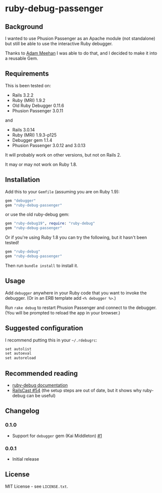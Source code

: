 # ruby-debug-passenger

## Background
I wanted to use Phusion Passenger as an Apache module (not standalone) but still
be able to use the interactive Ruby debugger.

Thanks to
[Adam Meehan](http://duckpunching.com/passenger-mod_rails-for-development-now-with-debugger)
I was able to do that, and I decided to make it into a reusable Gem.

## Requirements
This is been tested on:

* Rails 3.2.2
* Ruby (MRI) 1.9.2
* Old Ruby Debugger 0.11.6
* Phusion Passenger 3.0.11

and

* Rails 3.0.14
* Ruby (MRI) 1.9.3-p125
* Debugger gem 1.1.4
* Phusion Passenger 3.0.12 and 3.0.13

It will probably work on other versions, but not on Rails 2.

It may or may not work on Ruby 1.8.

## Installation
Add this to your `Gemfile` (assuming you are on Ruby 1.9):

```ruby
gem "debugger"
gem "ruby-debug-passenger"
```

or use the old ruby-debug gem:

```ruby
gem "ruby-debug19", require: "ruby-debug"
gem "ruby-debug-passenger"
```

Or if you're using Ruby 1.8 you can try the following, but it hasn't been tested!

```ruby
gem "ruby-debug"
gem "ruby-debug-passenger"
```

Then run `bundle install` to install it.

## Usage
Add `debugger` anywhere in your Ruby code that you want to invoke the debugger.
(Or in an ERB template add `<% debugger %>`.)

Run `rake debug` to restart Phusion Passenger and connect to the debugger. (You
will be prompted to reload the app in your browser.)

## Suggested configuration
I recommend putting this in your `~/.rdebugrc`:

```ruby
set autolist
set autoeval
set autoreload
```

## Recommended reading
* [ruby-debug documentation](http://bashdb.sourceforge.net/ruby-debug.html)
* [RailsCast #54](http://railscasts.com/episodes/54-debugging-with-ruby-debug)
  (the setup steps are out of date, but it shows why ruby-debug can be useful)

## Changelog
### 0.1.0
* Support for `debugger` gem (Kai Middleton) [#1](https://github.com/davejamesmiller/ruby-debug-passenger/pull/1)

### 0.0.1
* Initial release

## License
MIT License - see `LICENSE.txt`.
